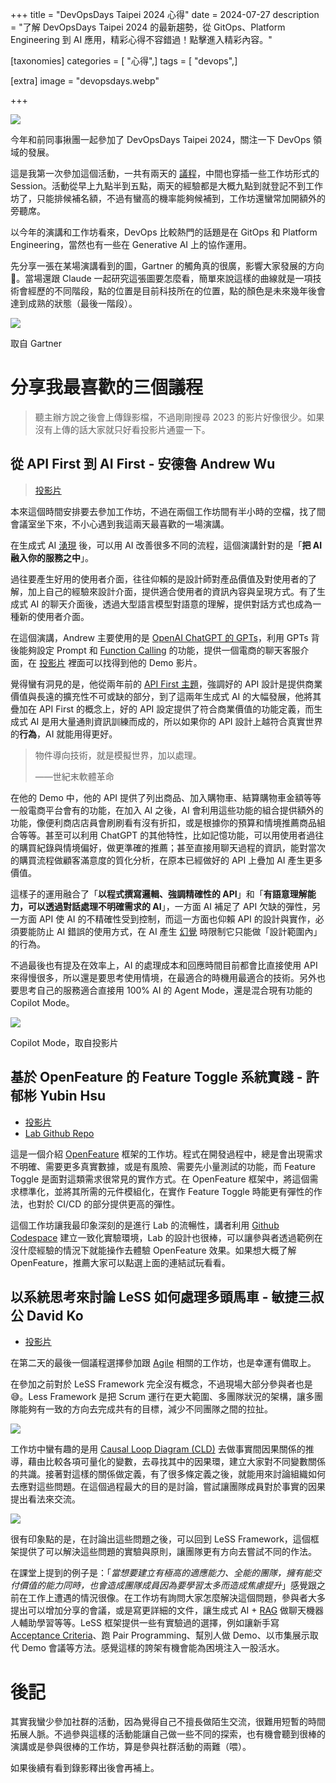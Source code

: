 +++
title = "DevOpsDays Taipei 2024 心得"
date = 2024-07-27
description = "了解 DevOpsDays Taipei 2024 的最新趨勢，從 GitOps、Platform Engineering 到 AI 應用，精彩心得不容錯過！點擊進入精彩內容。"

[taxonomies]
categories = [ "心得",]
tags = [ "devops",]

[extra]
image = "devopsdays.webp"

+++

![](devopsdays.webp)

今年和前同事揪團一起參加了 DevOpsDays Taipei 2024，關注一下 DevOps 領域的發展。

這是我第一次參加這個活動，一共有兩天的 [議程](https://devopsdays.tw/2024/agenda)，中間也穿插一些工作坊形式的 Session。活動從早上九點半到五點，兩天的經驗都是大概九點到就登記不到工作坊了，只能排候補名額，不過有蠻高的機率能夠候補到，工作坊還蠻常加開額外的旁聽席。

以今年的演講和工作坊看來，DevOps 比較熱門的話題是在 GitOps 和 Platform Engineering，當然也有一些在 Generative AI 上的協作運用。

先分享一張在某場演講看到的圖，Gartner 的觸角真的很廣，影響大家發展的方向🤣。當場還跟 Claude 一起研究這張圖要怎麼看，簡單來說這樣的曲線就是一項技術會經歷的不同階段，點的位置是目前科技所在的位置，點的顏色是未來幾年後會達到成熟的狀態（最後一階段）。

![](gartner.webp)
<p class="image-caption">取自 Gartner</p>

# 分享我最喜歡的三個議程

> 聽主辦方說之後會上傳錄影檔，不過剛剛搜尋 2023 的影片好像很少。如果沒有上傳的話大家就只好看投影片通靈一下。

## 從 API First 到 AI First - 安德魯 Andrew Wu

> [投影片](https://docs.google.com/presentation/d/10o1VN0Q-97eTwYN_N-UP8pzLlxrxSBJbfXCcq0mTEDk/edit#slide=id.g274de07fa95_1_484)

本來這個時間安排要去參加工作坊，不過在兩個工作坊間有半小時的空檔，找了間會議室坐下來，不小心遇到我這兩天最喜歡的一場演講。

在生成式 AI [湧現](https://zh.wikipedia.org/zh-tw/%E6%B6%8C%E7%8E%B0) 後，可以用 AI 改善很多不同的流程，這個演講針對的是「**把 AI 融入你的服務之中**」。

過往要產生好用的使用者介面，往往仰賴的是設計師對產品價值及對使用者的了解，加上自己的經驗來設計介面，提供適合使用者的資訊內容與呈現方式。有了生成式 AI 的聊天介面後，透過大型語言模型對語意的理解，提供對話方式也成為一種新的使用者介面。

在這個演講，Andrew 主要使用的是 [OpenAI ChatGPT 的 GPTs](https://openai.com/index/introducing-gpts/)，利用 GPTs 背後能夠設定 Prompt 和 [Function Calling](https://platform.openai.com/docs/guides/function-calling) 的功能，提供一個電商的聊天客服介面，在 [投影片](https://docs.google.com/presentation/d/10o1VN0Q-97eTwYN_N-UP8pzLlxrxSBJbfXCcq0mTEDk/edit#slide=id.g274de07fa95_1_484) 裡面可以找得到他的 Demo 影片。

覺得蠻有洞見的是，他從兩年前的 [API First 主題](https://columns.chicken-house.net/2022/10/26/apifirst/)，強調好的 API 設計是提供商業價值與長遠的擴充性不可或缺的部分，到了這兩年生成式 AI 的大幅發展，他將其疊加在 API First 的概念上，好的 API 設定提供了符合商業價值的功能定義，而生成式 AI 是用大量通則資訊訓練而成的，所以如果你的 API 設計上越符合真實世界的**行為**，AI 就能用得更好。

> 物件導向技術，就是模擬世界，加以處理。
>
> ——世紀末軟體革命

在他的 Demo 中，他的 API 提供了列出商品、加入購物車、結算購物車金額等等一般電商平台會有的功能，在加入 AI 之後，AI 會利用這些功能的組合提供額外的功能，像便利商店店員會刷刷看有沒有折扣，或是根據你的預算和情境推薦商品組合等等。甚至可以利用 ChatGPT 的其他特性，比如記憶功能，可以用使用者過往的購買紀錄與情境偏好，做更準確的推薦；甚至直接用聊天過程的資訊，能對當次的購買流程做顧客滿意度的質化分析，在原本已經做好的 API 上疊加 AI 產生更多價值。

這樣子的運用融合了「**以程式撰寫邏輯、強調精確性的 API**」和「**有語意理解能力，可以透過對話處理不明確需求的 AI**」，一方面 AI 補足了 API 欠缺的彈性，另一方面 API 使 AI 的不精確性受到控制，而這一方面也仰賴 API 的設計與實作，必須要能防止 AI 錯誤的使用方式，在 AI 產生 [幻覺](https://zh.wikipedia.org/zh-tw/%E5%B9%BB%E8%A7%89_(%E4%BA%BA%E5%B7%A5%E6%99%BA%E8%83%BD)) 時限制它只能做「設計範圍內」的行為。

不過最後也有提及在效率上，AI 的處理成本和回應時間目前都會比直接使用 API 來得慢很多，所以還是要思考使用情境，在最適合的時機用最適合的技術。另外也要思考自己的服務適合直接用 100% AI 的 Agent Mode，還是混合現有功能的 Copilot Mode。

![](copilot-mode.webp)
<p class="image-caption">Copilot Mode，取自投影片</p>

## 基於 OpenFeature 的 Feature Toggle 系統實踐 - 許郁彬 Yubin Hsu

- [投影片](https://docs.google.com/presentation/d/1raYRbpXdzdzmvgdjAD6X5d-V8YQ0Wya_vfh251-rdDE)
- [Lab Github Repo](https://github.com/yubinTW/openfeature-lab)

這是一個介紹 [OpenFeature](https://openfeature.dev/) 框架的工作坊。程式在開發過程中，總是會出現需求不明確、需要更多真實數據，或是有風險、需要先小量測試的功能，而 Feature Toggle 是面對這類需求很常見的實作方式。在 OpenFeature 框架中，將這個需求標準化，並將其所需的元件模組化，在實作 Feature Toggle 時能更有彈性的作法，也對於 CI/CD 的部分提供更高的彈性。

這個工作坊讓我最印象深刻的是進行 Lab 的流暢性，講者利用 [Github Codespace](https://github.com/features/codespaces) 建立一致化實驗環境，Lab 的設計也很棒，可以讓參與者透過範例在沒什麼經驗的情況下就能操作去體驗 OpenFeature 效果。如果想大概了解 OpenFeature，推薦大家可以點選上面的連結試玩看看。

## 以系統思考來討論 LeSS 如何處理多頭馬車 - 敏捷三叔公 David Ko

- [投影片](https://www.slideshare.net/slideshow/devopsdays-taipei-2024-less/270188848)

在第二天的最後一個議程選擇參加跟 [Agile](https://zh.wikipedia.org/zh-tw/%E6%95%8F%E6%8D%B7%E8%BD%AF%E4%BB%B6%E5%BC%80%E5%8F%91) 相關的工作坊，也是幸運有備取上。

在參加之前對於 LeSS Framework 完全沒有概念，不過現場大部分參與者也是😅。Less Framework 是把 Scrum 運行在更大範圍、多團隊狀況的架構，讓多團隊能夠有一致的方向去完成共有的目標，減少不同團隊之間的拉扯。

![](less-framework.webp)

工作坊中蠻有趣的是用 [Causal Loop Diagram (CLD)](https://en.wikipedia.org/wiki/Causal_loop_diagram) 去做事實間因果關係的推導，藉由比較各項可量化的變數，去尋找其中的因果環，建立大家對不同變數關係的共識。接著對這樣的關係做定義，有了很多條定義之後，就能用來討論組織如何去應對這些問題。在這個過程最大的目的是討論，嘗試讓團隊成員對於事實的因果提出看法來交流。

![](cld.webp)

很有印象點的是，在討論出這些問題之後，可以回到 LeSS Framework，這個框架提供了可以解決這些問題的實驗與原則，讓團隊更有方向去嘗試不同的作法。

在課堂上提到的例子是：「*當想要建立有極高的適應能力、全能的團隊，擁有能交付價值的能力同時，也會造成團隊成員因為要學習太多而造成焦慮提升*」感覺跟之前在工作上遭遇的情況很像。在工作坊有詢問大家怎麼解決這個問題，參與者大多提出可以增加分享的會議，或是寫更詳細的文件，讓生成式 AI + [RAG](https://www.promptingguide.ai/techniques/rag) 做聊天機器人輔助學習等等。LeSS 框架提供一些有實驗過的選擇，例如讓新手寫 [Acceptance Criteria](https://resources.scrumalliance.org/Article/need-know-acceptance-criteria)、跑 Pair Programming、幫別人做 Demo、以市集展示取代 Demo 會議等方法。感覺這樣的誇架有機會能為困境注入一股活水。

# 後記

其實我蠻少參加社群的活動，因為覺得自己不擅長做陌生交流，很難用短暫的時間拓展人脈。不過參與這樣的活動能讓自己做一些不同的探索，也有機會聽到很棒的演講或是參與很棒的工作坊，算是參與社群活動的兩難（喂）。

如果後續有看到錄影釋出後會再補上。
